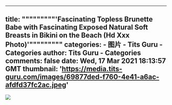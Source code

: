 
---
title: """""""""'Fascinating Topless Brunette Babe with Fascinating Exposed Natural Soft Breasts in Bikini on the Beach (Hd Xxx Photo)'"""""""""
categories: 
    - 图片
    - Tits Guru - Categories
author: Tits Guru - Categories
comments: false
date: Wed, 17 Mar 2021 18:13:57 GMT
thumbnail: 'https://media.tits-guru.com/images/69877ded-f760-4e41-a6ac-afdfd37fc2ac.jpeg'
---

<div>   
<img src="https://media.tits-guru.com/images/69877ded-f760-4e41-a6ac-afdfd37fc2ac.jpeg" referrerpolicy="no-referrer">  
</div>
            